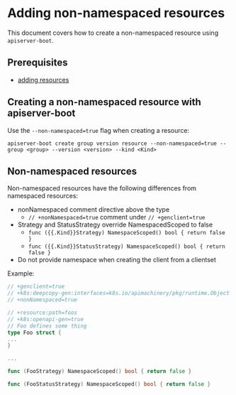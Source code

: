 # Adding non-namespaced resources

This document covers how to create a non-namespaced resource using
`apiserver-boot`.

## Prerequisites

- [adding resources](adding_resources.md)

## Creating a non-namespaced resource with apiserver-boot

Use the `--non-namespaced=true` flag when creating a resource:

`apiserver-boot create group version resource --non-namespaced=true --group <group> --version <version> --kind <Kind>`

## Non-namespaced resources

Non-namespaced resources have the following differences from namespaced resources:

- nonNamespaced comment directive above the type
  - `// +nonNamespaced=true` comment under `// +genclient=true`
- Strategy and StatusStrategy override NamespacedScoped to false
  - `func ({{.Kind}}Strategy) NamespaceScoped() bool { return false }`
  - `func ({{.Kind}}StatusStrategy) NamespaceScoped() bool { return false }`
- Do not provide namespace when creating the client from a clientset

Example:

```go
// +genclient=true
// +k8s:deepcopy-gen:interfaces=k8s.io/apimachinery/pkg/runtime.Object
// +nonNamespaced=true

// +resource:path=foos
// +k8s:openapi-gen=true
// Foo defines some thing
type Foo struct {
...
}

...

func (FooStrategy) NamespaceScoped() bool { return false }

func (FooStatusStrategy) NamespaceScoped() bool { return false }
```

